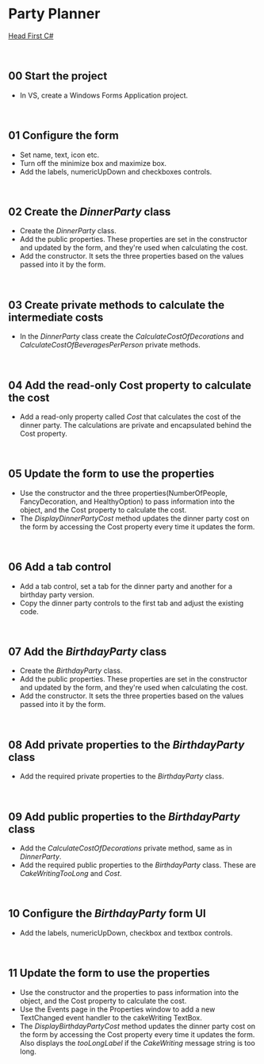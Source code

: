 # Party Planner
[Head First C#](http://www.headfirstlabs.com/books//hfcsharp/)

&nbsp;
## 00 Start the project
* In VS, create a Windows Forms Application project.

&nbsp;
## 01 Configure the form
* Set name, text, icon etc.
* Turn off the minimize box and maximize box.
* Add the labels, numericUpDown and checkboxes controls.

&nbsp;
## 02 Create the *DinnerParty* class
* Create the *DinnerParty* class.
* Add the public properties. These properties are set in the constructor and updated by the form, and they're used when calculating the cost.
* Add the constructor. It sets the three properties based on the values passed into it by the form.

&nbsp;
## 03 Create private methods to calculate the intermediate costs
* In the *DinnerParty* class create the *CalculateCostOfDecorations* and *CalculateCostOfBeveragesPerPerson* private methods.

&nbsp;
## 04 Add the read-only Cost property to calculate the cost
* Add a read-only property called *Cost* that calculates the cost of the dinner party. The calculations are private and encapsulated behind the Cost property.

&nbsp;
## 05 Update the form to use the properties
* Use the constructor and the three properties(NumberOfPeople, FancyDecoration, and HealthyOption) to pass information into the object, and the Cost property to calculate the cost.
* The *DisplayDinnerPartyCost* method updates the dinner party cost on the form by accessing the
Cost property every time it updates the form.

&nbsp;
## 06 Add a tab control
* Add a tab control, set a tab for the dinner party and another for a birthday party version.
* Copy the dinner party controls to the first tab and adjust the existing code.

&nbsp;
## 07 Add the *BirthdayParty* class
* Create the *BirthdayParty* class.
* Add the public properties. These properties are set in the constructor and updated by the form, and they're used when calculating the cost.
* Add the constructor. It sets the three properties based on the values passed into it by the form.

&nbsp;
## 08 Add private properties to the *BirthdayParty* class
* Add the required private properties to the *BirthdayParty* class.

&nbsp;
## 09 Add public properties to the *BirthdayParty* class
* Add the *CalculateCostOfDecorations* private method, same as in *DinnerParty*.
* Add the required public properties to the *BirthdayParty* class. These are *CakeWritingTooLong* and *Cost*.

&nbsp;
## 10 Configure the *BirthdayParty* form UI
* Add the labels, numericUpDown, checkbox and textbox controls.

&nbsp;
## 11 Update the form to use the properties
* Use the constructor and the properties to pass information into the object, and the Cost property to calculate the cost.
* Use the Events page in the Properties window to add a new TextChanged event handler to the cakeWriting TextBox.
* The *DisplayBirthdayPartyCost* method updates the dinner party cost on the form by accessing the
Cost property every time it updates the form. Also displays the *tooLongLabel* if the *CakeWriting* message string is too long.

